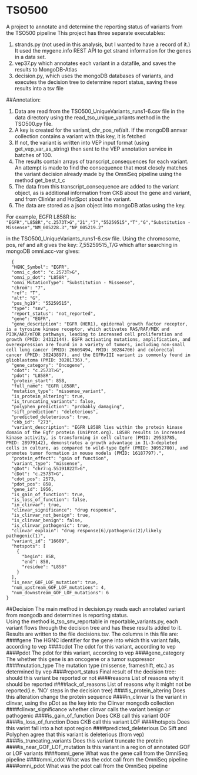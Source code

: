 # TSO500
A project to annotate and determine the reporting status of variants from the TSO500 pipeline
This project has three separate executables:
  1) strands.py (not used in this analysis, but I wanted to have a record of it.)  It used the mygene.info REST API to get strand information for the genes in a data set.
  2) vep37.py which annotates each variant in a datafile, and saves the results to MongoDB-Atlas
  3) decision.py, which uses the mongoDB databases of variants, and executes the decision tree to determine report status, saving these results into a tsv file
  
  
  ##Annotation:
  1) Data are read from the TSO500_UniqueVariants_runs1-6.csv file in the data directory using the read_tso_unique_variants method in the TSO500.py file.
  2) A key is created for the variant, chr_pos_ref/alt.  If the mongoDB annvar collection contains a variant with this key, it is fetched
  3) If not, the variant is written into VEP input format (using get_vep_var_as_string) then sent to the VEP annotation service in batches of 100.
  4) The results contain arrays of transcript_consequences for each variant.  An attempt is made to find the consequence that most closely matches the variant decision already made by the OmniSeq pipeline using the method get_best_t_c
  5) The data from this transcript_consequence are added to the variant object, as is additional information from CKB about the gene and variant, and from ClinVar and HotSpot about the variant.
  6) The data are stored as a json object into mongoDB atlas using the key.
  
  For example, EGFR L858R is:
  ```"EGFR","L858R","c.2573T>G","21","7","55259515","T","G","Substitution - Missense","NM_005228.3","NP_005219.2"```
  
  in the TSO500_UniqueVariants_runs1-6.csv file.  Using the chromosome, pos, ref and alt gives the key:
  7_55259515_T/G
  which after searching in mongoDB omni.acc-var gives:
```
  {
  "HGNC_Symbol": "EGFR",
  "omni_c_dot": "c.2573T>G",
  "omni_p_dot": "L858R",
  "omni_MutationType": "Substitution - Missense",
  "chrom": "7",
  "ref": "T",
  "alt": "G",
  "pos_hg19": "55259515",
  "type": "snv",
  "report_status": "not_reported",
  "gene": "EGFR",
  "gene_description": "EGFR (HER1), epidermal growth factor receptor, is a tyrosine kinase receptor, which activates RAS/RAF/MEK and PI3K/AKT/mTOR pathways, leading to increased cell proliferation and growth (PMID: 24312144). EGFR activating mutations, amplification, and overexpression are found in a variety of tumors, including non-small cell lung cancer (PMID: 26609494, PMID: 30284706) and colorectal cancer (PMID: 30243897), and the EGFRvIII variant is commonly found in glioblastoma (PMID: 30201736).",
  "gene_category": "Oncogene",
  "cdot": "c.2573T>G",
  "pdot": "L858R",
  "protein_start": 858,
  "full_name": "EGFR L858R",
  "mutation_type": "missense_variant",
  "is_protein_altering": true,
  "is_truncating_variants": false,
  "polyphen_prediction": "probably_damaging",
  "sift_prediction": "deleterious",
  "predicted_deleterious": true,
  "ckb_id": "273",
  "variant_description": "EGFR L858R lies within the protein kinase domain of the Egfr protein (UniProt.org). L858R results in increased kinase activity, is transforming in cell culture (PMID: 29533785, PMID: 28979142), demonstrates a growth advantage in IL-3-depleted cells in culture, as compared to wild-type Egfr (PMID: 30952700), and promotes tumor formation in mouse models (PMID: 16187797).",
  "protein_effect": "gain of function",
  "variant_type": "missense",
  "gDot": "chr7:g.55191822T>G",
  "cDot": "c.2573T>G",
  "cdot_pos": 2573,
  "pdot_pos": 858,
  "gene_id": 1956,
  "is_gain_of_function": true,
  "is_loss_of_function": false,
  "in_clinvar": true,
  "clinvar_significance": "drug response",
  "is_clinvar_not_benign": true,
  "is_clinvar_benign": false,
  "is_clinvar_pathogenic": true,
  "clinvar_explain": "drug response(6)/pathogenic(2)/likely pathogenic(1)",
  "variant_id": "16609",
  "hotspots": [
    {
      "begin": 858,
      "end": 858,
      "residue": "L858"
    }
  ],
  "is_near_GOF_LOF_mutation": true,
  "num_upstream_GOF_LOF_mutations": 4,
  "num_downstream_GOF_LOF_mutations": 6
}
```

  ##Decision
  The main method in decision.py reads each annotated variant from mongodb and determines is reporting status.  
  Using the method is_tso_snv_reportable in reportable_variants.py, each variant flows through the decision tree and has these results added to it.
  Results are written to the file decisions.tsv.  The columns in this file are:
 ####gene
 The HGNC identifier for the gene into which this variant falls, according to vep
####cdot
The cdot for this variant, according to vep
####pdot
The pdot for this variant, according to vep
####gene_category
The whether this gene is an oncogene or a tumor suppressor
####mutation_type
The mutation type (missense, frameshift, etc.) as determined by vep
####report_status
Final result of the decision tree:  should this variant be reported or not
####reasons
List of reasons why it should be reported
####lack_of_reasons
List of reasons why it might not be reported(i.e. 'NO' steps in the decision tree)
####is_protein_altering
Does this alteration change the protein sequence
####in_clinvar
Is the variant in clinvar, using the pDot as the key into the Clinvar mongodb collection
####clinvar_significance
whether clinvar calls the variant benign or pathogenic
####is_gain_of_function
Does CKB call this variant GOF
####is_loss_of_function
Does CKB call this variant LOF
####hotspots
Does this varint fall into a hot spot region
####predicted_deleterious
Do Sift and Polyphen agree that this variant is deleterious (from vep)
####is_truncating_variants
Does this variant truncate the protein
####is_near_GOF_LOF_mutation
Is this variant in a region of annotated GOF or LOF variants
####omni_gene
What was the gene call from the OmniSeq pipeline
####omni_cdot
What was the cdot call from the OmniSeq pipeline
####omni_pdot
What was the pdot call from the OmniSeq pipeline
